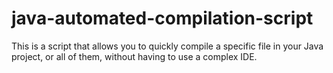 # java-automated-compilation-script
This is a script that allows you to quickly compile a specific file in your Java project, or all of them, without having to use a complex IDE.
